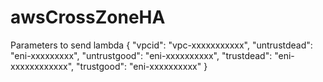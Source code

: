 # awsCrossZoneHA


Parameters to send lambda
{
  "vpcid": "vpc-xxxxxxxxxxx",
  "untrustdead": "eni-xxxxxxxxx",
  "untrustgood": "eni-xxxxxxxxxx",
  "trustdead": "eni-xxxxxxxxxxxx",
  "trustgood": "eni-xxxxxxxxxx"
}
